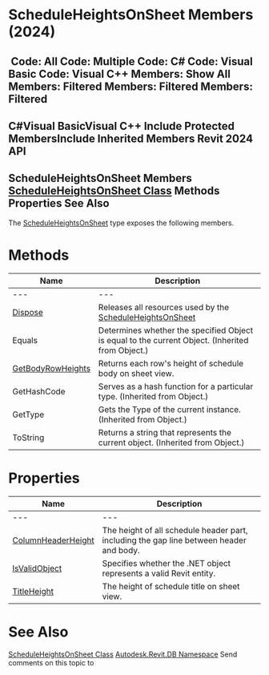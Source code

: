 # ScheduleHeightsOnSheet Members (2024)

﻿
 Code: All Code: Multiple Code: C# Code: Visual Basic Code: Visual C++  Members: Show All Members: Filtered Members: Filtered Members: Filtered   
---  
C#Visual BasicVisual C++
Include Protected MembersInclude Inherited Members
Revit 2024 API  
---  
ScheduleHeightsOnSheet Members  
[ScheduleHeightsOnSheet Class](1af9b0b7-3949-6478-aea8-7e3d04bec24b.md "ScheduleHeightsOnSheet Class") Methods Properties See Also  
---  
The [ScheduleHeightsOnSheet](1af9b0b7-3949-6478-aea8-7e3d04bec24b.md "ScheduleHeightsOnSheet Class") type exposes the following members.
# Methods
| Name | Description |
| --- | --- |
| --- | --- | --- |
| [Dispose](d99c078f-8c99-93e8-6759-286e021b250d.md "Dispose Method") | Releases all resources used by the [ScheduleHeightsOnSheet](1af9b0b7-3949-6478-aea8-7e3d04bec24b.md "ScheduleHeightsOnSheet Class") |
| Equals | Determines whether the specified Object is equal to the current Object. (Inherited from Object.) |
| [GetBodyRowHeights](86ed7231-000a-3717-86f2-ac1faa69bbfe.md "GetBodyRowHeights Method") | Returns each row's height of schedule body on sheet view. |
| GetHashCode | Serves as a hash function for a particular type.  (Inherited from Object.) |
| GetType | Gets the Type of the current instance. (Inherited from Object.) |
| ToString | Returns a string that represents the current object. (Inherited from Object.) |

# Properties
| Name | Description |
| --- | --- |
| --- | --- | --- |
| [ColumnHeaderHeight](e4657939-ebcf-84d8-a277-9c0cd977808f.md "ColumnHeaderHeight Property") | The height of all schedule header part, including the gap line between header and body. |
| [IsValidObject](fc2efcc1-ad5f-1b7e-387e-2bec362b99dc.md "IsValidObject Property") | Specifies whether the .NET object represents a valid Revit entity. |
| [TitleHeight](e8056c32-6856-3fe9-c0f2-f1cf3f1b4b0a.md "TitleHeight Property") | The height of schedule title on sheet view. |

# See Also
[ScheduleHeightsOnSheet Class](1af9b0b7-3949-6478-aea8-7e3d04bec24b.md "ScheduleHeightsOnSheet Class")
[Autodesk.Revit.DB Namespace](87546ba7-461b-c646-cbb1-2cb8f5bff8b2.md "Autodesk.Revit.DB Namespace")
Send comments on this topic to 